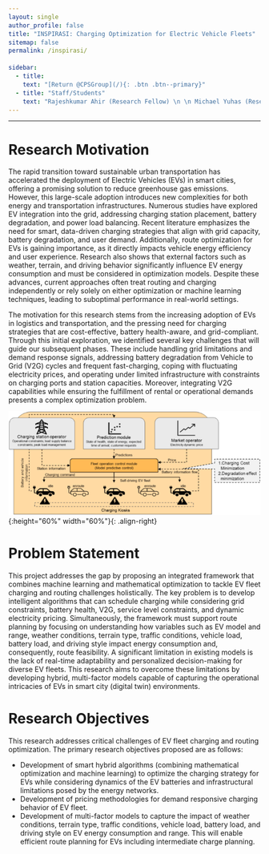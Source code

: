 ```yaml
---
layout: single
author_profile: false
title: "INSPIRASI: Charging Optimization for Electric Vehicle Fleets"
sitemap: false
permalink: /inspirasi/

sidebar:
  - title:
    text: "[Return @CPSGroup](/){: .btn .btn--primary}"
  - title: "Staff/Students"
    text: "Rajeshkumar Ahir (Research Fellow) \n \n Michael Yuhas (Research Associate)"
---
```


******

# Research Motivation

The rapid transition toward sustainable urban transportation has accelerated the deployment of Electric Vehicles (EVs) in smart cities, offering a promising solution to reduce greenhouse gas emissions. However, this large-scale adoption introduces new complexities for both energy and transportation infrastructures. Numerous studies have explored EV integration into the grid, addressing charging station placement, battery degradation, and power load balancing. Recent literature emphasizes the need for smart, data-driven charging strategies that align with grid capacity, battery degradation, and user demand. Additionally, route optimization for EVs is gaining importance, as it directly impacts vehicle energy efficiency and user experience. Research also shows that external factors such as weather, terrain, and driving behavior significantly influence EV energy consumption and must be considered in optimization models. Despite these advances, current approaches often treat routing and charging independently or rely solely on either optimization or machine learning techniques, leading to suboptimal performance in real-world settings. 

The motivation for this research stems from the increasing adoption of EVs in logistics and transportation, and the pressing need for charging strategies that are cost-effective, battery health-aware, and grid-compliant. Through this initial exploration, we identified several key challenges that will guide our subsequent phases. These include handling grid limitations and demand response signals, addressing battery degradation from Vehicle to Grid (V2G) cycles and frequent fast-charging, coping with fluctuating electricity prices, and operating under limited infrastructure with constraints on charging ports and station capacities. Moreover, integrating V2G capabilities while ensuring the fulfillment of rental or operational demands presents a complex optimization problem.

![image-right](/_pages/assets/inspirasi/overview.png){:height="60%" width="60%"}{: .align-right}

# Problem Statement

This project addresses the gap by proposing an integrated framework that combines machine learning and mathematical optimization to tackle EV fleet charging and routing challenges holistically. The key problem is to develop intelligent algorithms that can schedule charging while considering grid constraints, battery health, V2G, service level constraints, and dynamic electricity pricing. Simultaneously, the framework must support route planning by focusing on understanding how variables such as EV model and range, weather conditions, terrain type, traffic conditions, vehicle load, battery load, and driving style impact energy consumption and, consequently, route feasibility. A significant limitation in existing models is the lack of real-time adaptability and personalized decision-making for diverse EV fleets. This research aims to overcome these limitations by developing hybrid, multi-factor models capable of capturing the operational intricacies of EVs in smart city (digital twin) environments.

# Research Objectives

This research addresses critical challenges of EV fleet charging and routing optimization. The primary research objectives proposed are as follows: 

* Development of smart hybrid algorithms (combining mathematical optimization and machine learning) to optimize the charging strategy for EVs while considering dynamics of the EV batteries and infrastructural limitations posed by the energy networks. 
* Development of pricing methodologies for demand responsive charging behavior of EV fleet. 
* Development of multi-factor models to capture the impact of weather conditions, terrain type, traffic conditions, vehicle load, battery load, and driving style on EV energy consumption and range. This will enable efficient route planning for EVs including intermediate charge planning. 
